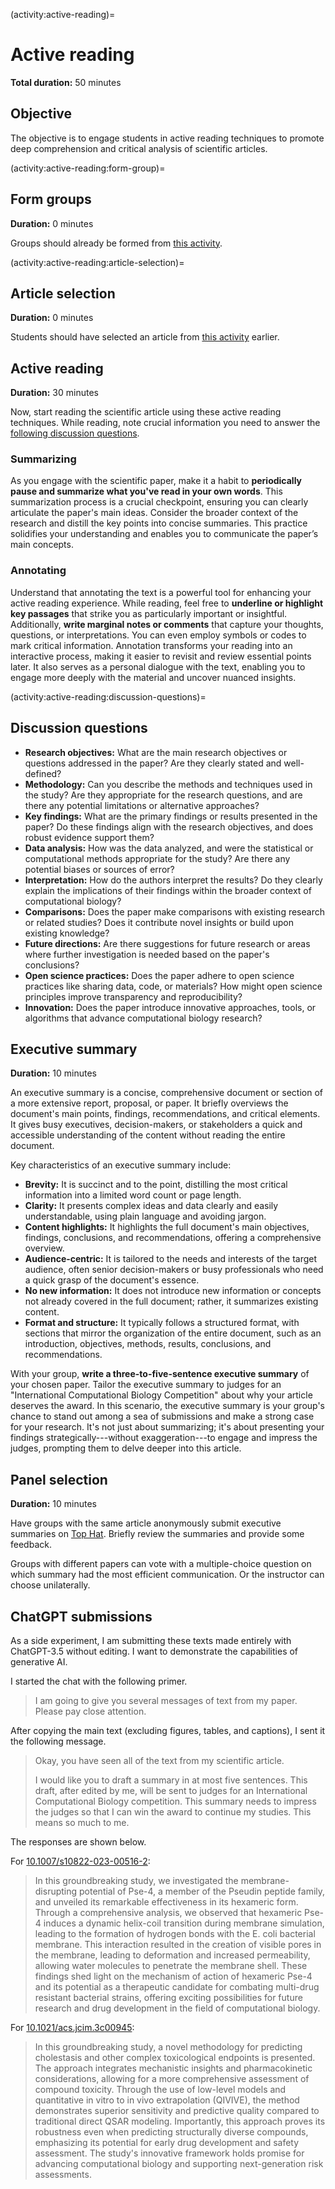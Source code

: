 <!-- markdownlint-disable MD041 MD036 MD024 MD022 -->

(activity:active-reading)=
# Active reading

**Total duration:** 50 minutes

## Objective

The objective is to engage students in active reading techniques to promote deep comprehension and critical analysis of scientific articles.

(activity:active-reading:form-group)=
## Form groups

**Duration:** 0 minutes

Groups should already be formed from [this activity](activity:read-for-gist:form-group).

(activity:active-reading:article-selection)=
## Article selection

**Duration:** 0 minutes

Students should have selected an article from [this activity](activity:read-for-gist:article-selection) earlier.

## Active reading

**Duration:** 30 minutes

Now, start reading the scientific article using these active reading techniques.
While reading, note crucial information you need to answer the [following discussion questions](activity:active-reading:discussion-questions).

### Summarizing

As you engage with the scientific paper, make it a habit to **periodically pause and summarize what you've read in your own words**.
This summarization process is a crucial checkpoint, ensuring you can clearly articulate the paper's main ideas.
Consider the broader context of the research and distill the key points into concise summaries.
This practice solidifies your understanding and enables you to communicate the paper’s main concepts.

### Annotating

Understand that annotating the text is a powerful tool for enhancing your active reading experience.
While reading, feel free to **underline or highlight key passages** that strike you as particularly important or insightful.
Additionally, **write marginal notes or comments** that capture your thoughts, questions, or interpretations.
You can even employ symbols or codes to mark critical information.
Annotation transforms your reading into an interactive process, making it easier to revisit and review essential points later.
It also serves as a personal dialogue with the text, enabling you to engage more deeply with the material and uncover nuanced insights.

(activity:active-reading:discussion-questions)=
## Discussion questions

- **Research objectives:**
  What are the main research objectives or questions addressed in the paper?
  Are they clearly stated and well-defined?
- **Methodology:**
  Can you describe the methods and techniques used in the study?
  Are they appropriate for the research questions, and are there any potential limitations or alternative approaches?
- **Key findings:**
  What are the primary findings or results presented in the paper?
  Do these findings align with the research objectives, and does robust evidence support them?
- **Data analysis:**
  How was the data analyzed, and were the statistical or computational methods appropriate for the study?
  Are there any potential biases or sources of error?
- **Interpretation:**
  How do the authors interpret the results?
  Do they clearly explain the implications of their findings within the broader context of computational biology?
- **Comparisons:**
  Does the paper make comparisons with existing research or related studies?
  Does it contribute novel insights or build upon existing knowledge?
- **Future directions:**
  Are there suggestions for future research or areas where further investigation is needed based on the paper's conclusions?
- **Open science practices:**
  Does the paper adhere to open science practices like sharing data, code, or materials?
  How might open science principles improve transparency and reproducibility?
- **Innovation:**
  Does the paper introduce innovative approaches, tools, or algorithms that advance computational biology research?

## Executive summary

**Duration:** 10 minutes

An executive summary is a concise, comprehensive document or section of a more extensive report, proposal, or paper.
It briefly overviews the document's main points, findings, recommendations, and critical elements.
It gives busy executives, decision-makers, or stakeholders a quick and accessible understanding of the content without reading the entire document.

Key characteristics of an executive summary include:

- **Brevity:** It is succinct and to the point, distilling the most critical information into a limited word count or page length.
- **Clarity:** It presents complex ideas and data clearly and easily understandable, using plain language and avoiding jargon.
- **Content highlights:** It highlights the full document's main objectives, findings, conclusions, and recommendations, offering a comprehensive overview.
- **Audience-centric:** It is tailored to the needs and interests of the target audience, often senior decision-makers or busy professionals who need a quick grasp of the document's essence.
- **No new information:** It does not introduce new information or concepts not already covered in the full document; rather, it summarizes existing content.
- **Format and structure:** It typically follows a structured format, with sections that mirror the organization of the entire document, such as an introduction, objectives, methods, results, conclusions, and recommendations.

With your group, **write a three-to-five-sentence executive summary** of your chosen paper.
Tailor the executive summary to judges for an "International Computational Biology Competition" about why your article deserves the award.
In this scenario, the executive summary is your group's chance to stand out among a sea of submissions and make a strong case for your research.
It's not just about summarizing; it's about presenting your findings strategically---without exaggeration---to engage and impress the judges, prompting them to delve deeper into this article.

## Panel selection

**Duration:** 10 minutes

Have groups with the same article anonymously submit executive summaries on [Top Hat](https://app.tophat.com).
Briefly review the summaries and provide some feedback.

Groups with different papers can vote with a multiple-choice question on which summary had the most efficient communication.
Or the instructor can choose unilaterally.

## ChatGPT submissions

As a side experiment, I am submitting these texts made entirely with ChatGPT-3.5 without editing.
I want to demonstrate the capabilities of generative AI.

I started the chat with the following primer.

> I am going to give you several messages of text from my paper. Please pay close attention.

After copying the main text (excluding figures, tables, and captions), I sent it the following message.

> Okay, you have seen all of the text from my scientific article.
>
> I would like you to draft a summary in at most five sentences.
> This draft, after edited by me, will be sent to judges for an International Computational Biology competition.
> This summary needs to impress the judges so that I can win the award to continue my studies. This means so much to me.

The responses are shown below.

For [10.1007/s10822-023-00516-2](https://doi.org/10.1007/s10822-023-00516-2):

> In this groundbreaking study, we investigated the membrane-disrupting potential of Pse-4, a member of the Pseudin peptide family, and unveiled its remarkable effectiveness in its hexameric form.
> Through a comprehensive analysis, we observed that hexameric Pse-4 induces a dynamic helix-coil transition during membrane simulation, leading to the formation of hydrogen bonds with the E. coli bacterial membrane.
> This interaction resulted in the creation of visible pores in the membrane, leading to deformation and increased permeability, allowing water molecules to penetrate the membrane shell.
> These findings shed light on the mechanism of action of hexameric Pse-4 and its potential as a therapeutic candidate for combating multi-drug resistant bacterial strains, offering exciting possibilities for future research and drug development in the field of computational biology.

For [10.1021/acs.jcim.3c00945](https://doi.org/10.1021/acs.jcim.3c00945):

> In this groundbreaking study, a novel methodology for predicting cholestasis and other complex toxicological endpoints is presented.
> The approach integrates mechanistic insights and pharmacokinetic considerations, allowing for a more comprehensive assessment of compound toxicity.
> Through the use of low-level models and quantitative in vitro to in vivo extrapolation (QIVIVE), the method demonstrates superior sensitivity and predictive quality compared to traditional direct QSAR modeling.
> Importantly, this approach proves its robustness even when predicting structurally diverse compounds, emphasizing its potential for early drug development and safety assessment.
> The study's innovative framework holds promise for advancing computational biology and supporting next-generation risk assessments. 
